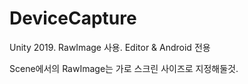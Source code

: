# DeviceCapture
Unity 2019. RawImage 사용. Editor & Android 전용

Scene에서의 RawImage는 가로 스크린 사이즈로 지정해둘것.
